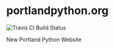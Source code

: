 # portlandpython.org

![Travis CI Build Status](https://travis-ci.org/portlandpython/portlandpython.org.svg?branch=master)

New Portland Python Website
